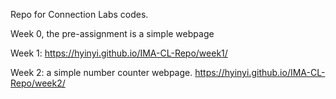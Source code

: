 Repo for Connection Labs codes.

Week 0, the pre-assignment is a simple webpage

Week 1: https://hyinyi.github.io/IMA-CL-Repo/week1/

Week 2: a simple number counter webpage. https://hyinyi.github.io/IMA-CL-Repo/week2/
